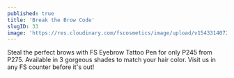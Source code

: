 ```yaml
---
published: true
title: 'Break the Brow Code'
slugID: 33
image: 'https://res.cloudinary.com/fscosmetics/image/upload/v1543314072/BREAK_THE_BROW_CODE.jpg'
---
```


Steal the perfect brows with FS Eyebrow Tattoo Pen for only P245 from P275. Available in 3 gorgeous shades to match your hair color. Visit us in any FS counter before it's out!
